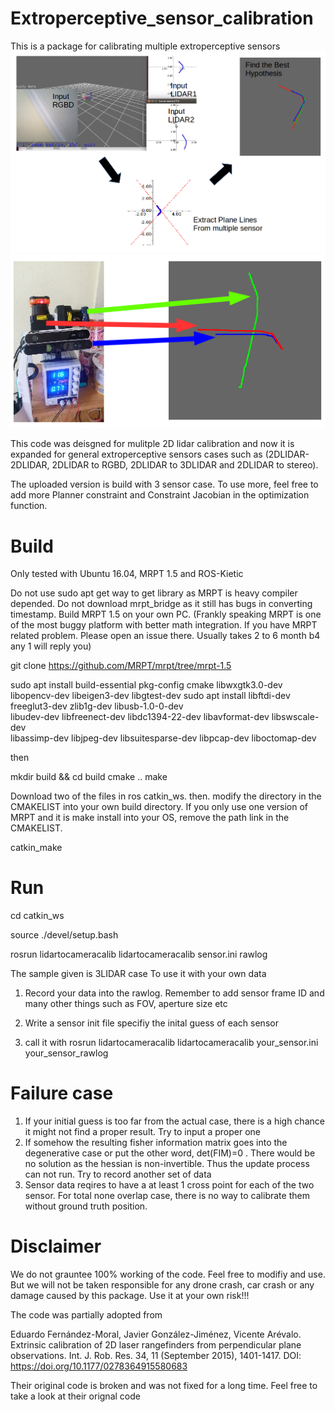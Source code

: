 # Extroperceptive_sensor_calibration
This is a package for calibrating multiple extroperceptive sensors
![alt tag](https://github.com/snakehaihai/Extroperceptive_sensor_calibration/blob/master/output/process.png) 
![alt tag](https://github.com/snakehaihai/Extroperceptive_sensor_calibration/blob/master/output/result.png) 

This code was deisgned for mulitple 2D lidar calibration and now it is expanded for general extroperceptive sensors cases such as 
(2DLIDAR-2DLIDAR,  2DLIDAR to RGBD, 2DLIDAR to 3DLIDAR and 2DLIDAR to stereo).

The uploaded version is build with 3 sensor case. To use more, feel free to add more 
Planner constraint and Constraint Jacobian in the optimization function.  

# Build
 Only tested with Ubuntu 16.04, MRPT 1.5 and ROS-Kietic

Do not use sudo apt get way to get library as MRPT is heavy compiler depended.
Do not download mrpt_bridge as it still has bugs in converting timestamp.
Build MRPT 1.5 on your own PC. (Frankly speaking MRPT is one of the most buggy platform with better math integration. If you have MRPT related problem. Please open an issue there. Usually takes 2 to 6 month b4 any 1 will reply you) 

git clone https://github.com/MRPT/mrpt/tree/mrpt-1.5

sudo apt install build-essential pkg-config cmake libwxgtk3.0-dev \
libopencv-dev libeigen3-dev libgtest-dev
sudo apt install libftdi-dev freeglut3-dev zlib1g-dev libusb-1.0-0-dev \
libudev-dev libfreenect-dev libdc1394-22-dev libavformat-dev libswscale-dev \
libassimp-dev libjpeg-dev   libsuitesparse-dev libpcap-dev liboctomap-dev

then 

mkdir build && cd build
cmake ..
make



Download two of the files in ros catkin_ws.
then. 
modify the directory in the CMAKELIST into your own build directory. If you only use one version of MRPT and it is make install into your OS, remove the path link in the CMAKELIST.


catkin_make


# Run 

cd catkin_ws

source ./devel/setup.bash

rosrun lidartocameracalib lidartocameracalib sensor.ini rawlog

The sample given is 3LIDAR case
To use it with your own data
1. Record your data into the rawlog. Remember to add sensor frame ID and many other things such as FOV, aperture size etc

2. Write a sensor init file specifiy the inital guess of each sensor

3. call it with     rosrun  lidartocameracalib lidartocameracalib your_sensor.ini your_sensor_rawlog


# Failure case
1. If your initial guess is too far from the actual case, there is a high chance it might not find a proper result. Try to input a proper one
2. If somehow the resulting fisher information matrix goes into the degenerative case or put the other word, det(FIM)=0 . There would be no solution as the hessian is non-invertible. Thus the update process can not run.  Try to record another set of data
3. Sensor data reqires to have a at least 1 cross point for each of the two sensor. For total none overlap case, there is no way to calibrate them without ground truth position. 

# Disclaimer
We do not grauntee 100% working of the code. Feel free to modifiy and use. But we will not be taken responsible for any drone crash, car crash or any damage caused by this package. Use it at your own risk!!!



The code was partially adopted from 

Eduardo Fernández-Moral, Javier González-Jiménez, Vicente Arévalo. Extrinsic calibration of 2D laser rangefinders from perpendicular plane observations. Int. J. Rob. Res. 34, 11 (September 2015), 1401-1417. DOI: https://doi.org/10.1177/0278364915580683

Their original code is broken and was not fixed for a long time. Feel free to take a look at their orignal code



